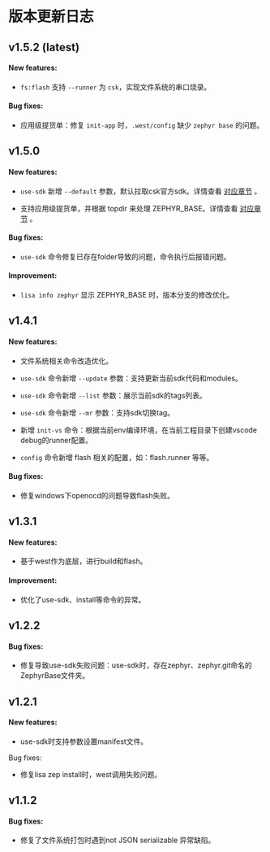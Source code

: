 # 版本更新日志

## v1.5.2 (latest)

#### New features:

* `fs:flash` 支持 `--runner` 为 `csk`，实现文件系统的串口烧录。

#### Bug fixes:

* 应用级提货单：修复 `init-app` 时，`.west/config` 缺少 `zephyr base` 的问题。

## v1.5.0

#### New features:

* `use-sdk` 新增 `--default` 参数，默认拉取csk官方sdk。详情查看 [对应章节](sdk_command#远端获取) 。

* 支持应用级提货单，并根据 topdir 来处理 ZEPHYR_BASE。详情查看 [对应章节](application_project) 。

#### Bug fixes:

* `use-sdk` 命令修复已存在folder导致的问题，命令执行后报错问题。

#### Improvement:

* `lisa info zephyr` 显示 ZEPHYR_BASE 时，版本分支的修改优化。

## v1.4.1

#### New features:


* 文件系统相关命令改造优化。


* `use-sdk` 命令新增 `--update` 参数：支持更新当前sdk代码和modules。


* `use-sdk` 命令新增 `--list` 参数：展示当前sdk的tags列表。


* `use-sdk` 命令新增 `--mr` 参数：支持sdk切换tag。


* 新增 `init-vs` 命令：根据当前env编译环境，在当前工程目录下创建vscode debug的runner配置。


* `config` 命令新增 flash 相关的配置，如：flash.runner 等等。

#### Bug fixes:


* 修复windows下openocd的问题导致flash失败。

## v1.3.1

#### New features:


* 基于west作为底层，进行build和flash。

#### Improvement:


* 优化了use-sdk、install等命令的异常。

## v1.2.2

#### Bug fixes:


* 修复导致use-sdk失败问题：use-sdk时，存在zephyr、zephyr.git命名的ZephyrBase文件夹。

## v1.2.1

#### New features:


* use-sdk时支持参数设置manifest文件。

Bug fixes:


* 修复lisa zep install时，west调用失败问题。

## v1.1.2

#### Bug fixes:


* 修复了文件系统打包时遇到not JSON serializable 异常缺陷。
